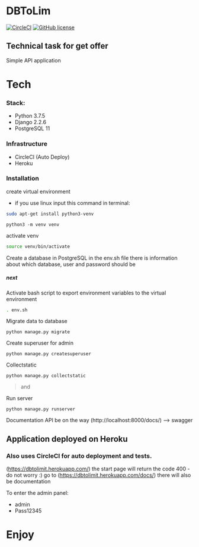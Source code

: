 # DBToLim

[![CircleCI](https://circleci.com/gh/HALLOWe3n/DBToLim.svg?style=svg)](https://circleci.com/gh/HALLOWe3n/DBToLim)
[![GitHub license](https://img.shields.io/github/license/HALLOWe3n/DBToLim)](https://github.com/HALLOWe3n/DBToLim/blob/master/LICENSE)

## Technical task for get offer
Simple API application

# Tech
### Stack:
- Python 3.7.5
- Django 2.2.6
- PostgreSQL 11

### Infrastructure
- CircleCI (Auto Deploy)
- Heroku

### Installation

create virtual environment

 - if you use linux input this command in terminal: 
```bash
sudo apt-get install python3-venv
```

```python3
python3 -m venv venv
```

activate venv
```bash
source venv/bin/activate
```

Create a database in PostgreSQL
in the env.sh file there is information about which database, user and password should be

##### next
Activate bash script to export environment variables to the virtual environment
```bash
. env.sh
```

Migrate data to database 
```python3
python manage.py migrate
```

Create superuser for admin
```python3
python manage.py createsuperuser
```

Collectstatic
```python3
python manage.py collectstatic
```

> and

Run server
```python3
python manage.py runserver
```

Documentation API be on the way
(http://localhost:8000/docs/) --> swagger


## Application deployed on Heroku
### Also uses CircleCI for auto deployment and tests.

(https://dbtolimit.herokuapp.com/)
the start page will return the code 400 - do not worry :)
go to (https://dbtolimit.herokuapp.com/docs/)
there will also be documentation

To enter the admin panel:
- admin
- Pass12345

# Enjoy
